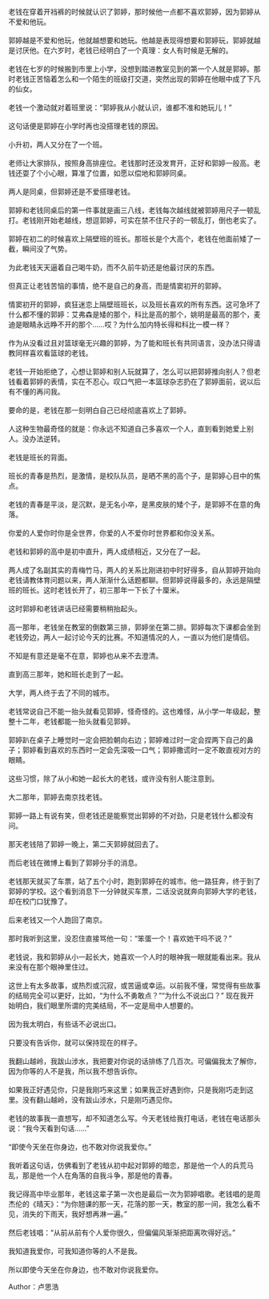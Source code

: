 老钱在穿着开裆裤的时候就认识了郭婷，那时候他一点都不喜欢郭婷，因为郭婷从不爱和他玩。  
   
郭婷越是不爱和他玩，他就越想要和她玩。他越是表现得想要和郭婷玩，郭婷就越是讨厌他。在六岁时，老钱已经明白了一个真理：女人有时候是无解的。  
   
老钱在七岁的时候搬到市里上小学，没想到踏进教室见到的第一个人就是郭婷。那时老钱正苦恼着怎么和一个陌生的班级打交道，突然出现的郭婷在他眼中成了下凡的仙女。  
   
老钱一个激动就对着班里说：“郭婷我从小就认识，谁都不准和她玩儿！”  
   
这句话便是郭婷在小学时再也没搭理老钱的原因。  
   
小升初，两人又分在了一个班。  
   
老师让大家排队，按照身高排座位。老钱那时还没发育开，正好和郭婷一般高。老钱还耍了个小心眼，算准了位置，如愿以偿地和郭婷同桌。  
   
两人是同桌，但郭婷还是不爱搭理老钱。  
   
郭婷和老钱同桌后的第一件事就是画三八线，老钱每次越线就被郭婷用尺子一顿乱打。老钱刚开始老越线，想逗郭婷，可实在禁不住尺子的一顿乱打，倒也老实了。  
   
郭婷在初二的时候喜欢上隔壁班的班长。那班长是个大高个，老钱在他面前矮了一截，瞬间没了气势。  
   
为此老钱天天逼着自己喝牛奶，而不久前牛奶还是他最讨厌的东西。  
   
但真正让老钱苦恼的事情，绝不是自己的身高，而是情窦初开的郭婷。  
   
情窦初开的郭婷，疯狂迷恋上隔壁班班长，以及班长喜欢的所有东西。这可急坏了什么都不懂的郭婷：艾弗森是矮的那个，科比是高的那个，姚明是最高的那个，麦迪是眼睛永远睁不开的那个……哎？为什么加内特长得和科比一模一样？  
   
作为从没看过且对篮球毫无兴趣的郭婷，为了能和班长有共同语言，没办法只得请教同样喜欢看篮球的老钱。  
   
老钱一开始拒绝了，心想让郭婷和别人玩就算了，怎么可以把郭婷推向别人？但老钱看着郭婷的表情，实在不忍心。叹口气把一本篮球杂志扔在了郭婷面前，说以后有不懂的再问我。  
   
要命的是，老钱在那一刻明白自己已经彻底喜欢上了郭婷。  
   
人这种生物最奇怪的就是：你永远不知道自己多喜欢一个人，直到看到她爱上别人。没办法逆转。  
   
老钱是班长的背面。  
   
班长的青春是热烈，是激情，是校队队员，是晒不黑的高个子，是郭婷心目中的焦点。  
   
老钱的青春是平淡，是沉默，是无名小卒，是黑皮肤的矮个子，是郭婷不在意的角落。  
   
你爱的人爱你时你是全世界，你爱的人不爱你时世界都和你没关系。  
   
老钱和郭婷的高中是初中直升，两人成绩相近，又分在了一起。  
   
两人成了名副其实的青梅竹马，两人的关系比刚进初中时好得多，自从郭婷开始向老钱请教体育问题以来，两人渐渐什么话题都聊。但郭婷说得最多的，永远是隔壁班的班长。这时老钱长开了，初三那年一下长了十厘米。  
   
这时郭婷和老钱讲话已经需要稍稍抬起头。  
   
高一那年，老钱坐在教室的倒数第三排，郭婷坐在第二排。郭婷每次下课都会坐到老钱旁边，两人一起讨论今天的比赛。不知道情况的人，一直以为他们是情侣。  
   
不知是有意还是毫不在意，郭婷也从来不去澄清。  
   
直到高三那年，她和班长走到了一起。  
   
大学，两人终于去了不同的城市。  
   
老钱常说自己不能一抬头就看见郭婷，怪奇怪的。这也难怪，从小学一年级起，整整十二年，老钱都能一抬头就看见郭婷。  
   
郭婷趴在桌子上睡觉时一定会把脸朝向右边；郭婷难过时一定会捏两下自己的鼻子；郭婷看到喜欢的东西时一定会先深吸一口气；郭婷撒谎时一定不敢直视对方的眼睛。  
   
这些习惯，除了从小和她一起长大的老钱，或许没有别人能注意到。  
   
大二那年，郭婷去南京找老钱。  
   
郭婷一路上有说有笑，但老钱还是能察觉出郭婷的不对劲，只是老钱什么都没有问。  
   
那天老钱陪了郭婷一晚上，第二天郭婷就回去了。  
   
而后老钱在微博上看到了郭婷分手的消息。  
   
老钱那天就买了车票，站了五个小时，跑到郭婷在的城市。他一路狂奔，终于到了郭婷的学校。这个看到消息下一分钟就买车票，二话没说就奔向郭婷大学的老钱，却在校门口犹豫了。  
   
后来老钱又一个人跑回了南京。  
   
那时我听到这里，没忍住直接骂他一句：“笨蛋一个！喜欢她干吗不说？”  
   
老钱说，我和郭婷从小一起长大，她喜欢一个人时的眼神我一眼就能看出来。我从来没有在那个眼神里住过。  
   
这世上有太多故事，或热烈或沉寂，或苦逼或幸运。以前我不懂，常觉得有些故事的结局完全可以更好，比如，“为什么不勇敢点？”“为什么不说出口？” 现在我开始明白，我们眼里所谓的完美结局，不一定是局中人想要的。  
   
因为我太明白，有些话不必说出口。  
   
只要没有告诉你，就可以保持现在的样子。  
   
我翻山越岭，我跋山涉水，我把要对你说的话排练了几百次。可偏偏我太了解你，因为你等的人不是我，所以我不想告诉你。  
   
如果我正好遇见你，只是我刚巧来这里；如果我正好遇到你，只是我刚巧走到这里。没有翻山越岭，没有跋山涉水，只是刚巧遇见你。  
   
老钱的故事我一直想写，却不知道怎么写。今天老钱给我打电话，老钱在电话那头说：“我今天看到句话……”  
   
“即使今天坐在你身边，也不敢对你说我爱你。”  
   
我听着这句话，仿佛看到了老钱从初中起对郭婷的暗恋，那是他一个人的兵荒马乱，那是他一个人在角落的自我斗争，那是他的青春。  
   
我记得高中毕业那年，老钱这辈子第一次也是最后一次为郭婷唱歌。老钱唱的是周杰伦的《晴天》：“为你翘课的那一天，花落的那一天，教室的那一间，我怎么看不见，消失的下雨天，我好想再淋一遍。”  
   
然后老钱唱：“从前从前有个人爱你很久，但偏偏风渐渐把距离吹得好远。”  
   
我知道我爱你，可我知道你等的人不是我。  
   
所以即使今天坐在你身边，也不敢对你说我爱你。

Author：卢思浩